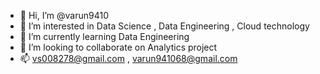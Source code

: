 - 👋 Hi, I’m @varun9410
- 👀 I’m interested in Data Science , Data Engineering , Cloud technology
- 🌱 I’m currently learning Data Engineering
- 💞️ I’m looking to collaborate on Analytics project
- 📫 vs008278@gmail.com , varun941068@gmail.com

<!---
varun9410/varun9410 is a ✨ special ✨ repository because its `README.md` (this file) appears on your GitHub profile.
--->
